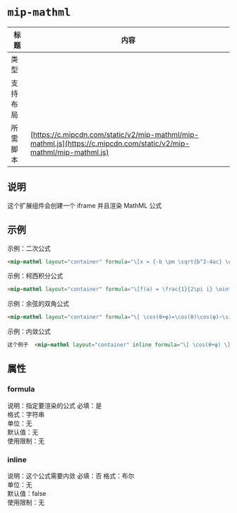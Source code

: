 # `mip-mathml`

标题|内容
----|----
类型|
支持布局|
所需脚本| [https://c.mipcdn.com/static/v2/mip-mathml/mip-mathml.js](https://c.mipcdn.com/static/v2/mip-mathml/mip-mathml.js)

## 说明

这个扩展组件会创建一个 iframe 并且渲染 MathML 公式

## 示例

示例：二次公式

```html
<mip-mathml layout="container" formula="\[x = {-b \pm \sqrt{b^2-4ac} \over 2a}.\]"></mip-mathml>
```

示例：柯西积分公式

```html
<mip-mathml layout="container" formula="\[f(a) = \frac{1}{2\pi i} \oint\frac{f(z)}{z-a}dz\]"></mip-mathml>
```

示例：余弦的双角公式

```html
<mip-mathml layout="container" formula="\[ \cos(θ+φ)=\cos(θ)\cos(φ)−\sin(θ)\sin(φ) \]"></mip-mathml>
```

示例：内敛公式

```html
这个例子  <mip-mathml layout="container" inline formula="\[ \cos(θ+φ) \]"></mip-mathml> 让这个公式内敛在文本当中
```

## 属性

### formula

说明：指定要渲染的公式 
必填：是    
格式：字符串      
单位：无   
默认值：无  
使用限制：无

### inline

说明：这个公式需要内敛
必填：否
格式：布尔      
单位：无   
默认值：false  
使用限制：无
